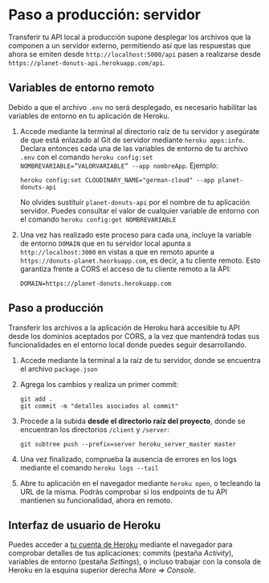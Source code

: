 

# Paso a producción: servidor

Transferir tu API local a producción supone desplegar los archivos que la componen a un servidor externo, permitiendo así que las respuestas que ahora se emiten desde `http://localhost:5000/api` pasen a realizarse desde `https://planet-donuts-api.herokuapp.com/api`.
       
## Variables de entorno remoto

Debido a que el archivo `.env` no será desplegado, es necesario habilitar las variables de entorno en tu aplicación de Heroku.

1. Accede mediante la terminal al directorio raíz de tu servidor y asegúrate de que está enlazado al Git de servidor mediante `heroku apps:info`. Declara entonces cada una de las variables de entorno de tu archivo `.env` con el comando `heroku config:set NOMBREVARIABLE=”VALORVARIABLE” --app nombreApp`. Ejemplo:

       heroku config:set CLOUDINARY_NAME="german-cloud" --app planet-donuts-api
  
   No olvides sustituir `planet-donuts-api` por el nombre de tu aplicación servidor. Puedes consultar el valor de cualquier variable de entorno con el comando `heroku config:get NOMBREVARIABLE` 

2. Una vez has realizado este proceso para cada una, incluye la variable de entorno `DOMAIN` que en tu servidor local apunta a `http://localhost:3000` en vistas a que en remoto apunte a `https://donuts-planet.heorkuapp.com`, es decir, a tu cliente remoto. Esto garantiza frente a CORS el acceso de tu cliente remoto a la API:

       DOMAIN=https://planet-donuts.herokuapp.com  


## Paso a producción

Transferir los archivos a la aplicación de Heroku hará accesible tu API desde los dominios aceptados por CORS, a la vez que mantendrá todas sus funcionalidades en el entorno local donde puedes seguir desarrollando.

1. Accede mediante la terminal a la raíz de tu servidor, donde se encuentra el archivo `package.json`
2. Agrega los cambios y realiza un primer commit:
       
       git add .
       git commit -m "detalles asociados al commit"

3. Procede a la subida **desde el directorio raíz del proyecto**, donde se encuentran los directorios `/client` y `/server`:
       
       git subtree push --prefix=server heroku_server_master master

4. Una vez finalizado, comprueba la ausencia de errores en los logs mediante el comando `heroku logs --tail`
5. Abre tu aplicación en el navegador mediante `heroku open`, o tecleando la URL de la misma. Podrás comprobar si los endpoints de tu API mantienen su funcionalidad, ahora en remoto.

## Interfaz de usuario de Heroku

Puedes acceder a [tu cuenta de Heroku](https://dashboard.heroku.com/apps) mediante el navegador para comprobar detalles de tus aplicaciones: commits (pestaña *Activity*), variables de entorno (pestaña *Settings*), o incluso trabajar con la consola de Heroku en la esquina superior derecha *More => Console*.

